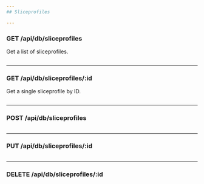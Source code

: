 ```yaml
---
## Sliceprofiles

---
```

### GET /api/db/sliceprofiles
Get a list of sliceprofiles.

```

```

---
### GET /api/db/sliceprofiles/:id
Get a single sliceprofile by ID.

```

```

---
### POST /api/db/sliceprofiles

```

```

---
### PUT /api/db/sliceprofiles/:id

```

```

---
### DELETE /api/db/sliceprofiles/:id

```

```